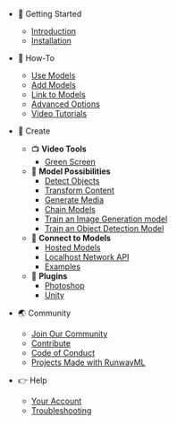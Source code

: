 * 🚀 Getting Started
    * [Introduction](/)
    * [Installation](getting-started/installation.md)

* 🤔 How-To
    * [Use Models](how-to/use-models.md)
    * [Add Models](how-to/import-models.md)
    <!-- * [Persist Models - coming soon!]() -->
    * [Link to Models](how-to/web-link.md)
    * [Advanced Options](how-to/advanced-options.md)
    * [Video Tutorials](https://www.youtube.com/runwayml)

* 🎨 Create
    * 📺 **Video Tools**
        * [Green Screen](video-tools/green-screen.md)
    * 🌱 **Model Possibilities**
        <!-- * [Overview]() -->
        * [Detect Objects](create/detect.md)
        * [Transform Content](create/transform.md)
        * [Generate Media](create/generate.md)
        * [Chain Models](how-to/chain-models-together.md)
        * [Train an Image Generation model](create/train-image-generation.md)
        * [Train an Object Detection Model](create/train-object-detection.md)
    * 🤝 **Connect to Models**
        * [Hosted Models](how-to/hosted-models.md)
        * [Localhost Network API](how-to/network.md)
        * [Examples](networking/examples.md)
    * 🔌 **Plugins**
        * [Photoshop](https://github.com/runwayml/RunwayML-for-Photoshop)
        * [Unity](https://github.com/runwayml/RunwayML-for-Unity)

* 🌏 Community
    * [Join Our Community](/?id=join-our-community)
    * [Contribute](/?id=contribute)
    * [Code of Conduct](/?id=code-of-conduct)
    * [Projects Made with RunwayML](https://runwayml.com/madewith)

* 👉 Help
    * [Your Account](/your-account.md)
    * [Troubleshooting](https://support.runwayml.com/)
